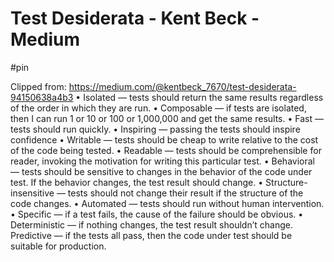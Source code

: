 # Test Desiderata - Kent Beck - Medium

#pin

Clipped from: https://medium.com/@kentbeck_7670/test-desiderata-94150638a4b3
	• Isolated — tests should return the same results regardless of the order in which they are run.
	• Composable — if tests are isolated, then I can run 1 or 10 or 100 or 1,000,000 and get the same results.
	• Fast — tests should run quickly.
	• Inspiring — passing the tests should inspire confidence
	• Writable — tests should be cheap to write relative to the cost of the code being tested.
	• Readable — tests should be comprehensible for reader, invoking the motivation for writing this particular test.
	• Behavioral — tests should be sensitive to changes in the behavior of the code under test. If the behavior changes, the test result should change.
	• Structure-insensitive — tests should not change their result if the structure of the code changes.
	• Automated — tests should run without human intervention.
	• Specific — if a test fails, the cause of the failure should be obvious.
	• Deterministic — if nothing changes, the test result shouldn’t change.
Predictive — if the tests all pass, then the code under test should be suitable for production.